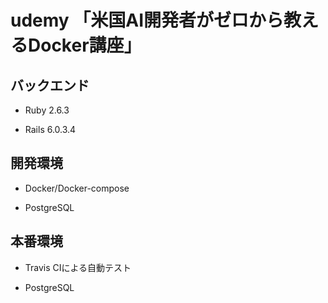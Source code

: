 #  udemy 「米国AI開発者がゼロから教えるDocker講座」

## バックエンド

- Ruby 2.6.3

- Rails 6.0.3.4

## 開発環境

- Docker/Docker-compose

- PostgreSQL

## 本番環境

- Travis CIによる自動テスト　

- PostgreSQL
